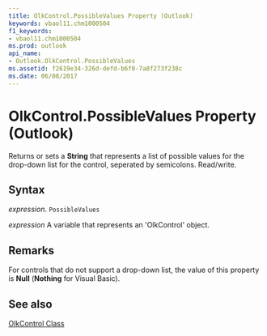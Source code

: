 ```yaml
---
title: OlkControl.PossibleValues Property (Outlook)
keywords: vbaol11.chm1000504
f1_keywords:
- vbaol11.chm1000504
ms.prod: outlook
api_name:
- Outlook.OlkControl.PossibleValues
ms.assetid: f2619e34-326d-defd-b6f0-7a8f273f238c
ms.date: 06/08/2017
---
```



# OlkControl.PossibleValues Property (Outlook)

Returns or sets a  **String** that represents a list of possible values for the drop-down list for the control, seperated by semicolons. Read/write.


## Syntax

 _expression_. `PossibleValues`

 _expression_ A variable that represents an 'OlkControl' object.


## Remarks

For controls that do not support a drop-down list, the value of this property is  **Null** (**Nothing** for Visual Basic).


## See also


[OlkControl Class](Outlook.olkcontrol.md)

